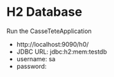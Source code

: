 
# H2 Database
Run the CasseTeteApplication
- http://localhost:9090/h0/
- JDBC URL: jdbc:h2:mem:testdb
- username: sa
- password: